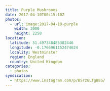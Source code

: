 ```yaml
---
title: Purple Mushrooms
date: 2017-04-10T00:15:10Z
photos:
  - url: image:2017-04-10-purple
    width: 3000
    height: 2250
location:
  latitude: 51.497348485382446
  longitude: -0.1766961152474624
  locality: Westminster
  region: England
  country: United Kingdom
categories:
  - photos
syndication:
  - https://www.instagram.com/p/BSrzGLTgBEG/
---
```


